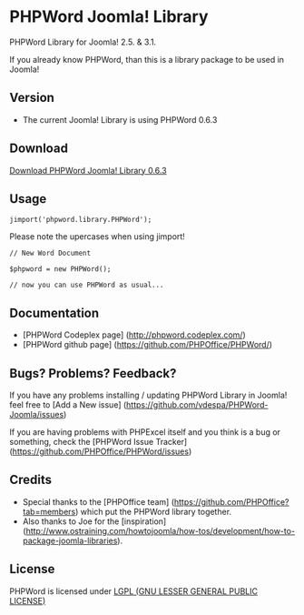 PHPWord Joomla! Library
=======================

PHPWord Library for Joomla! 2.5. &amp; 3.1. 

If you already know PHPWord, than this is a library package to be used in Joomla!

Version
-------

* The current Joomla! Library is using PHPWord 0.6.3

Download
-------

[Download PHPWord Joomla! Library 0.6.3](https://bitbucket.org/vdespa/phpword-joomla-library/downloads/PHPWord-Joomla-Library-0.6.3.zip)

Usage
-----

`jimport('phpword.library.PHPWord');`

Please note the upercases when using jimport!

`// New Word Document`

`$phpword = new PHPWord();  `

`// now you can use PHPWord as usual...  `

Documentation
-------------

* [PHPWord Codeplex page] (http://phpword.codeplex.com/)
* [PHPWord github page] (https://github.com/PHPOffice/PHPWord/)

Bugs? Problems? Feedback?
-------------------------

If you have any problems installing / updating PHPWord Library in Joomla! feel free to [Add a New issue] (https://github.com/vdespa/PHPWord-Joomla/issues)

If you are having problems with PHPExcel itself and you think is a bug or something, check the [PHPWord Issue Tracker] (https://github.com/PHPOffice/PHPWord/issues)

Credits
-------

* Special thanks to the [PHPOffice team] (https://github.com/PHPOffice?tab=members) which put the PHPWord library together.
* Also thanks to Joe for the [inspiration] (http://www.ostraining.com/howtojoomla/how-tos/development/how-to-package-joomla-libraries).


License
-------
PHPWord is licensed under [LGPL (GNU LESSER GENERAL PUBLIC LICENSE)](https://github.com/PHPOffice/PHPExcel/blob/master/license.md)

